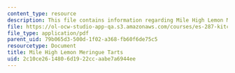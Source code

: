 ```yaml
---
content_type: resource
description: This file contains information regarding Mile High Lemon Meringue Tarts.
file: https://ol-ocw-studio-app-qa.s3.amazonaws.com/courses/es-287-kitchen-chemistry-spring-2009/2c10ce2614806d1922ccaabe7a6944ee_MITES_287S09_read07.pdf
file_type: application/pdf
parent_uid: 79b065d3-500d-1f02-a368-fb60f6de75c5
resourcetype: Document
title: Mile High Lemon Meringue Tarts
uid: 2c10ce26-1480-6d19-22cc-aabe7a6944ee
---
```

